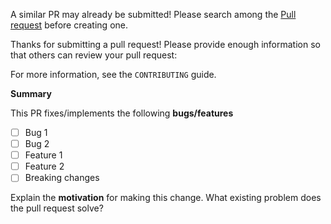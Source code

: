 A similar PR may already be submitted!
Please search among the [Pull request](../) before creating one.

Thanks for submitting a pull request! Please provide enough information so that others can review your pull request:

For more information, see the `CONTRIBUTING` guide.


**Summary**

<!-- Summary of the PR -->

This PR fixes/implements the following **bugs/features**

* [ ] Bug 1
* [ ] Bug 2
* [ ] Feature 1
* [ ] Feature 2
* [ ] Breaking changes

<!-- You can skip this if you're fixing a typo or adding an app to the Showcase. -->

Explain the **motivation** for making this change. What existing problem does the pull request solve?

<!-- Example: When "Adding a function to do X", explain why it is necessary to have a way to do X. -->
